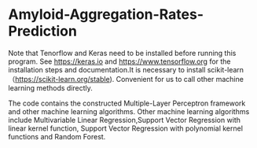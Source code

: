 # Amyloid-Aggregation-Rates-Prediction

Note that Tenorflow and Keras need to be installed before running this program. See https://keras.io and https://www.tensorflow.org for the installation steps and documentation.It is necessary to install scikit-learn （https://scikit-learn.org/stable). Convenient for us to call other machine learning methods directly. 

The code contains the constructed Multiple-Layer Perceptron framework and other machine learning algorithms. Other machine learning algorithms include Multivariable Linear Regression,Support Vector Regression with linear kernel function, Support Vector Regression with polynomial kernel functions and Random Forest.




